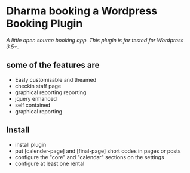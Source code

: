 <h1>Dharma booking a Wordpress Booking Plugin</h1>

<em>A little open source booking app. This plugin is for tested for Wordpress 3.5+.</em>

<h2>some of the features are </h2>

<ul>
<li>Easly customisable and theamed</li>
<li>checkin staff page </li>
<li>graphical reporting reporting </li>
<li>jquery enhanced </li>
<li>self contained </li>
<li>graphical reporting </li>
</ul>

<h2>Install</h2>

<ul>
<li> install plugin</li>
<li> put [calender-page] and [final-page] short codes in pages or posts</li>
<li> configure the "core" and "calendar" sections on the settings</li>
<li> configure at least one rental</li>
</ul>
